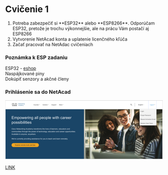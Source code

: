 # Cvičenie 1

<ol>
    <li>Potreba zabezpečiť si **ESP32** alebo **ESP8266**. Odporúčam ESP32, pretože je trochu výkonnejšie, ale na prácu Vám postačí aj ESP8266</li>
    <li>Vytvorenie NetAcad konta a uplatenie licenčného kľúča</li>
    <li>Začať pracovať na NetAdac cvičeniach</li>
</ol>

### Poznámka k ESP zadaniu
ESP32 - [eshop](https://techfun.sk/produkt/vyvojova-doska-node-mcu-esp32-wifi-bluetooth/?gclid=CjwKCAjwpqCZBhAbEiwAa7pXeUJ_Ipu76exULoNBHaVDOrYrkShmd0S9I_hKJs2rbghaBR1MM_Nd2RoCqS8QAvD_BwE&attribute_pa_naspajkovane-piny=ano)\
Naspájkované piny \
Dokúpiť senzory a akčné členy

### Prihlásenie sa do NetAcad
![Img](NetAcad.png)

[LINK](https://www.netacad.com)
